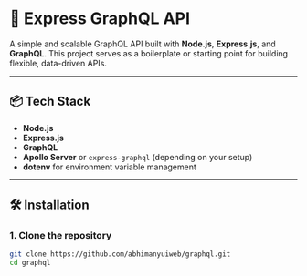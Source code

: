 # 🚀 Express GraphQL API

A simple and scalable GraphQL API built with **Node.js**, **Express.js**, and **GraphQL**. This project serves as a boilerplate or starting point for building flexible, data-driven APIs.

---

## 📦 Tech Stack

- **Node.js**
- **Express.js**
- **GraphQL**
- **Apollo Server** or `express-graphql` (depending on your setup)
- **dotenv** for environment variable management

---

## 🛠️ Installation

### 1. Clone the repository
```bash
git clone https://github.com/abhimanyuiweb/graphql.git
cd graphql
